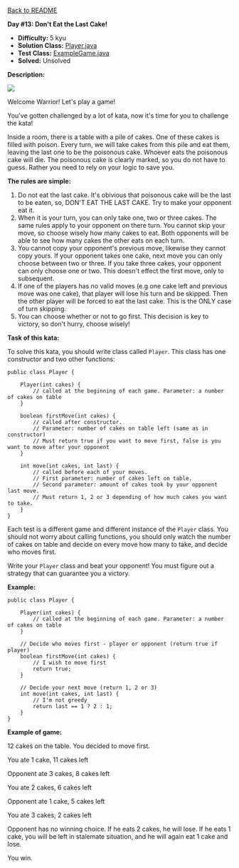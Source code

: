 <a href=https://github.com/michaelwm/KataDay>Back to README<a>

<b>Day #13: Don't Eat the Last Cake!</b>

* <b>Difficulty:</b> 5 kyu
* <b>Solution Class:</b> [Player.java](Player.java)
* <b>Test Class:</b> [ExampleGame.java](ExampleGame.java)
* <b>Solved:</b> Unsolved

<b>Description:</b>

<img src="http://upload.wikimedia.org/wikipedia/commons/thumb/f/f0/Chickpea_Cakes_-_Kolkata_2011-03-24_2015.JPG/320px-Chickpea_Cakes_-_Kolkata_2011-03-24_2015.JPG"/>

Welcome Warrior! Let's play a game!

You've gotten challenged by a lot of kata, now it's time for you to challenge the kata!

Inside a room, there is a table with a pile of cakes. One of these cakes is filled with poison. Every turn, we will take cakes from this pile and eat them, leaving the last one to be the poisonous cake. Whoever eats the poisonous cake will die. The poisonous cake is clearly marked, so you do not have to guess. Rather you need to rely on your logic to save you.

<b>The rules are simple:</b>

1. Do not eat the last cake. It's obivious that poisonous cake will be the last to be eaten, so, DON'T EAT THE LAST CAKE. Try to make your opponent eat it.
2. When it is your turn, you can only take one, two or three cakes. The same rules apply to your opponent on there turn. You cannot skip your move, so choose wisely how many cakes to eat. Both opponents will be able to see how many cakes the other eats on each turn.
3. You cannot copy your opponent's previous move, likewise they cannot copy yours. If your opponent takes one cake, next move you can only choose between two or three. If you take three cakes, your opponent can only choose one or two. This doesn't effect the first move, only to subsequent.
4. If one of the players has no valid moves (e.g one cake left and previous move was one cake), that player will lose his turn and be skipped. Then the other player will be forced to eat the last cake. This is the ONLY case of turn skipping.
5. You can choose whether or not to go first. This decision is key to victory, so don't hurry, choose wisely!

<b>Task of this kata:</b>

To solve this kata, you should write class called <code>Player</code>. This class has one constructor and two other functions:

<pre><code>public class Player {

    Player(int cakes) {
        // called at the beginning of each game. Parameter: a number of cakes on table
    }

    boolean firstMove(int cakes) {
        // called after constructor.
        // Parameter: number of cakes on table left (same as in constructor)
        // Must return true if you want to move first, false is you want to move after your opponent
    }

    int move(int cakes, int last) {
        // called before each of your moves.
        // First parameter: number of cakes left on table.
        // Second parameter: amount of cakes took by your opponent last move.
        // Must return 1, 2 or 3 depending of how much cakes you want to take.
    }
}</code></pre>

Each test is a different game and different instance of the <code>Player</code> class. You should not worry about calling functions, you should only watch the number of cakes on table and decide on every move how many to take, and decide who moves first.

Write your <code>Player</code> class and beat your opponent! You must figure out a strategy that can guarantee you a victory.

<b>Example:</b>

<pre><code>public class Player {

    Player(int cakes) {
        // called at the beginning of each game. Parameter: a number of cakes on table
    }

    // Decide who moves first - player or opponent (return true if player)
    boolean firstMove(int cakes) {
        // I wish to move first
        return true;
    }

    // Decide your next move (return 1, 2 or 3)
    int move(int cakes, int last) {
        // I'm not greedy
        return last == 1 ? 2 : 1;
    }
}</code></pre>

<b>Example of game:</b>

12 cakes on the table. You decided to move first.

You ate 1 cake, 11 cakes left

Opponent ate 3 cakes, 8 cakes left

You ate 2 cakes, 6 cakes left

Opponent ate 1 cake, 5 cakes left

You ate 3 cakes, 2 cakes left

Opponent has no winning choice. If he eats 2 cakes, he will lose. If he eats 1 cake, you will be left in stalemate situation, and he will again eat 1 cake and lose.

You win.
